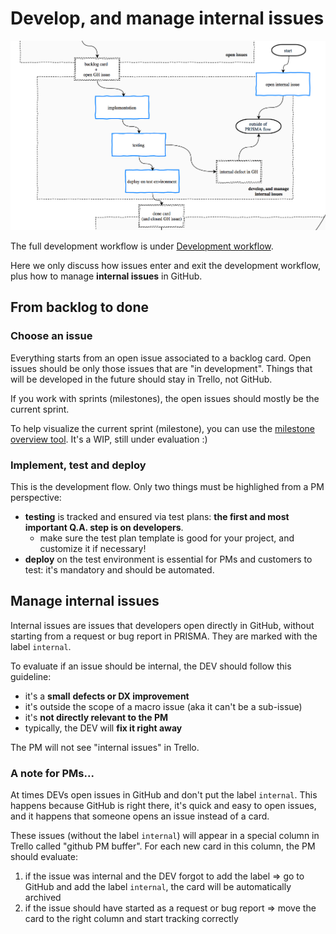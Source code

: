 # Develop, and manage internal issues

![](develop_and_manage_internal_issues.png)

The full development workflow is under [Development workflow](../workflow/README.md).

Here we only discuss how issues enter and exit the development workflow, plus how to manage **internal issues** in GitHub.

## From backlog to done

### Choose an issue

Everything starts from an open issue associated to a backlog card. Open issues should be only those issues that are "in development". Things that will be developed in the future should stay in Trello, not GitHub.

If you work with sprints (milestones), the open issues should mostly be the current sprint.

To help visualize the current sprint (milestone), you can use the [milestone overview tool](https://github.com/buildo/core/issues/201). It's a WIP, still under evaluation :)

### Implement, test and deploy

This is the development flow. Only two things must be highlighed from a PM perspective:

* **testing** is tracked and ensured via test plans: **the first and most important Q.A. step is on developers**.
  * make sure the test plan template is good for your project, and customize it if necessary!
* **deploy** on the test environment is essential for PMs and customers to test: it's mandatory and should be automated.

## Manage internal issues

Internal issues are issues that developers open directly in GitHub, without starting from a request or bug report in PRISMA. They are marked with the label `internal`.

To evaluate if an issue should be internal, the DEV should follow this guideline:

* it's a **small** **defects or DX improvement**
* it's outside the scope of a macro issue (aka it can't be a sub-issue)
* it's **not directly relevant to the PM**
* typically, the DEV will **fix it right away**

The PM will not see "internal issues" in Trello.

### A note for PMs...

At times DEVs open issues in GitHub and don't put the label `internal`. This happens because GitHub is right there, it's quick and easy to open issues, and it happens that someone opens an issue instead of a card.

These issues (without the label `internal`) will appear in a special column in Trello called "github PM buffer". For each new card in this column, the PM should evaluate:

1. if the issue was internal and the DEV forgot to add the label => go to GitHub and add the label `internal`, the card will be automatically archived
2. if the issue should have started as a request or bug report => move the card to the right column and start tracking correctly



